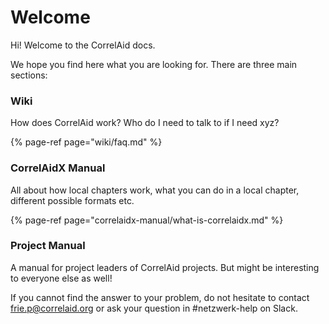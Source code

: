 # Welcome

Hi! Welcome to the CorrelAid docs. 

We hope you find here what you are looking for. There are three main sections:



### Wiki

How does CorrelAid work? Who do I need to talk to if I need xyz?

{% page-ref page="wiki/faq.md" %}



### CorrelAidX Manual

All about how local chapters work, what you can do in a local chapter, different possible formats etc.

{% page-ref page="correlaidx-manual/what-is-correlaidx.md" %}



### Project Manual 

A manual for project leaders of CorrelAid projects. But might be interesting to everyone else as well! 



If you cannot find the answer to your problem, do not hesitate to contact [frie.p@correlaid.org](mailto:frie.p@correlaid.org) or ask your question in \#netzwerk-help on Slack.

